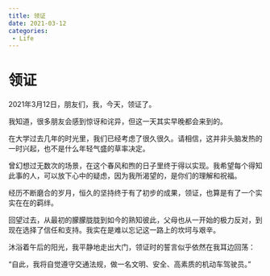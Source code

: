 ```yaml
---
title: 领证
date: 2021-03-12
categories:
 - Life
---
```


<!---->

# 领证

2021年3月12日，朋友们，我，今天，领证了。 

我知道，很多朋友会感到惊讶和诧异，但这一天其实早晚都会来到的。 

在大学过去几年的时光里，我们已经考虑了很久很久。请相信，这并非头脑发热的一时兴起，也不是什么年轻气盛的草率决定。 

曾幻想过无数次的场景，在这个春风和煦的日子里终于得以实现。我希望每个得知此事的人，可以放下心中的疑虑，因为我所渴望的，是你们的理解和祝福。 

经历不断磨合的岁月，恒久的坚持终于有了初步的成果，领证，也算是有了一个实实在在的羁绊。 

回望过去，从最初的朦朦胧胧到如今的熟知彼此，父母也从一开始的极力反对，到现在选择了信任和支持。我实在是难以忘记这一路上的坎坷与艰辛。 

沐浴着午后的阳光，我平静地走出大门，领证时的誓言似乎依然在我耳边回荡： 

“自此，我将自觉遵守交通法规，做一名文明、安全、高素质的机动车驾驶员。”

